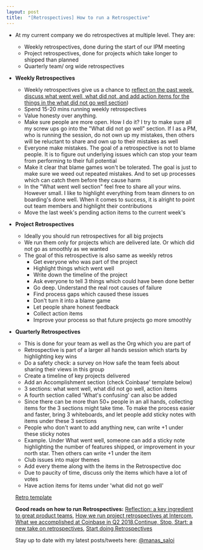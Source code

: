 ```yaml
---
layout: post
title:  "[Retrospectives] How to run a Retrospective"
---
```


- At my current company we do retrospectives at multiple level. They are:
  - Weekly retrospectives, done during the start of our IPM meeting
  - Project retrospectives, done for projects which take longer to shipped than planned
  - Quarterly team/ org wide retrospectives
- **Weekly Retrospectives**
  - Weekly retrospectives give us a chance to [reflect on the past week, discuss what went well, what did not, and add action items for the things in the what did not go well section](https://docs.google.com/document/d/1d4t_c30qz8MzSHcQlfb94TpW3vZogwaYNTHnHeMeGQM/edit?usp=sharing))
  - Spend 15-20 mins running weekly retrospectives
  - Value honesty over anything.
  - Make sure people are more open. How I do it? I try to make sure all my screw ups go into the "What did not go well" section. If I as a PM, who is running the session, do not own up my mistakes, then others will be reluctant to share and own up to their mistakes as well
  - Everyone make mistakes. The goal of a retrospective is not to blame people. It is to figure out underlying issues which can stop your team from performing to their full potential
  - Make it clear that blame games won't be tolerated. The goal is just to make sure we weed out repeated mistakes. And to set up processes which can catch them before they cause harm
  - In the "What went well section" feel free to share all your wins. However small. I like to highlight everything from team dinners to on boarding's done well. When it comes to success, it is alright to point out team members and highlight their contributions
  - Move the last week's pending action items to the current week's
- **Project Retrospectives**
  - Ideally you should run retrospectives for all big projects
  - We run them only for projects which are delivered late. Or which did not go as smoothly as we wanted
  - The goal of this retrospective is also same as weekly retros
    - Get everyone who was part of the project
    - Highlight things which went well
    - Write down the timeline of the project
    - Ask everyone to tell 3 things which could have been done better
    - Go deep. Understand the real root causes of failure
    - Find process gaps which caused these issues
    - Don't turn it into a blame game
    - Let people share honest feedback
    - Collect action items  
    - Improve your process so that future projects go more smoothly
- **Quarterly Retrospectives**
  - This is done for your team as well as the Org which you are part of
  - Retrospective is part of a larger all hands session which starts by highlighting key wins
  - Do a safety check: a survey on How safe the team feels about sharing their views in this group
  - Create a timeline of key projects delivered
  - Add an Accomplishment section (check Coinbase' template below)
  - 3 sections: what went well, what did not go well, action items
  - A fourth section called 'What's confusing' can also be added
  - Since there can be more than 50+ people in an all hands, collecting items for the 3 sections might take time. To make the process easier and faster, bring 3 whiteboards, and let people add sticky notes with items under these 3 sections
  - People who don't want to add anything new, can write +1 under these sticky notes
  - Example. Under What went well, someone can add a sticky note highlighting the number of features shipped, or improvement in your north star. Then others can write +1 under the item
  - Club issues into major themes
  - Add every theme along with the items in the Retrospective doc
  - Due to paucity of time, discuss only the items which have a lot of votes
  - Have action items for items under 'what did not go well'


  [Retro template](https://docs.google.com/document/d/1d4t_c30qz8MzSHcQlfb94TpW3vZogwaYNTHnHeMeGQM/edit?usp=sharing)

  **Good reads on how to run Retrospectives:** [Reflection: a key ingredient to great product teams](https://www.intercom.com/blog/reflection-the-key-to-great-product-teams/), [How we run project retrospectives at Intercom](https://www.intercom.com/blog/how-we-conduct-project-retrospectives-at-intercom/), [What we accomplished at Coinbase in Q2 2018](https://blog.coinbase.com/quarterly-retrospective-what-we-accomplished-at-coinbase-in-q2-2018-32b4558603e8),[Continue, Stop, Start: a new take on retrospectives](https://www.intercom.com/blog/continue-stop-start-retrospectives/), [Start doing Retrospectives](https://medium.muz.li/improve-your-product-team-with-this-retrospective-exercise-6a305384f94e)

  Stay up to date with my latest posts/tweets here: [@manas_saloi](http://twitter.com/manas_saloi)
